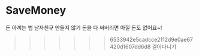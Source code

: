 # SaveMoney
돈 아끼는 법
남자친구 만들지 않기
돈을 다 써버리면 아낄 돈도 없어요~!
>>>>>>> 6533942e5cadcce2112d9e0ae67420d1607dd6d8
걸어다니기
